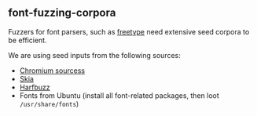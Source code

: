 font-fuzzing-corpora
--------------------

Fuzzers for font parsers, such as [freetype](./freetype/README.md) need extensive seed corpora
to be efficient.

We are using seed inputs from the following sources:
* [Chromium sourcess](http://dev.chromium.org)
* [Skia](https://github.com/google/skia)
* [Harfbuzz](http://cgit.freedesktop.org/harfbuzz)
* Fonts from Ubuntu (install all font-related packages, then loot
  `/usr/share/fonts`)
